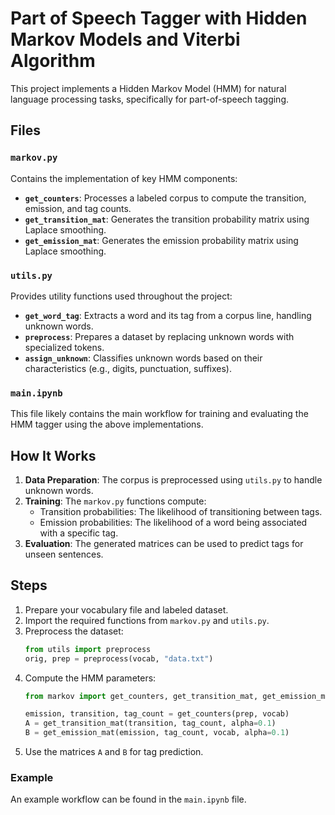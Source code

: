 # Part of Speech Tagger with Hidden Markov Models and Viterbi Algorithm

This project implements a Hidden Markov Model (HMM) for natural language processing tasks, specifically for part-of-speech tagging.

## Files

### `markov.py`
Contains the implementation of key HMM components:
- **`get_counters`**: Processes a labeled corpus to compute the transition, emission, and tag counts.
- **`get_transition_mat`**: Generates the transition probability matrix using Laplace smoothing.
- **`get_emission_mat`**: Generates the emission probability matrix using Laplace smoothing.

### `utils.py`
Provides utility functions used throughout the project:
- **`get_word_tag`**: Extracts a word and its tag from a corpus line, handling unknown words.
- **`preprocess`**: Prepares a dataset by replacing unknown words with specialized tokens.
- **`assign_unknown`**: Classifies unknown words based on their characteristics (e.g., digits, punctuation, suffixes).

### `main.ipynb`
This file likely contains the main workflow for training and evaluating the HMM tagger using the above implementations.

## How It Works
1. **Data Preparation**: The corpus is preprocessed using `utils.py` to handle unknown words.
2. **Training**: The `markov.py` functions compute:
   - Transition probabilities: The likelihood of transitioning between tags.
   - Emission probabilities: The likelihood of a word being associated with a specific tag.
3. **Evaluation**: The generated matrices can be used to predict tags for unseen sentences.


## Steps
1. Prepare your vocabulary file and labeled dataset.
2. Import the required functions from `markov.py` and `utils.py`.
3. Preprocess the dataset:
   ```python
   from utils import preprocess
   orig, prep = preprocess(vocab, "data.txt")
   ```
4. Compute the HMM parameters:
   ```python
   from markov import get_counters, get_transition_mat, get_emission_mat

   emission, transition, tag_count = get_counters(prep, vocab)
   A = get_transition_mat(transition, tag_count, alpha=0.1)
   B = get_emission_mat(emission, tag_count, vocab, alpha=0.1)
   ```
5. Use the matrices `A` and `B` for tag prediction.

### Example
An example workflow can be found in the `main.ipynb` file.

